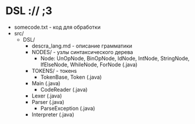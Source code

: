 # DSL :// ;3
* somecode.txt - код для обработки
* src/
  * DSL/
    * descra_lang.md - описание грамматики
    * NODES/ - узлы синтаксического дерева
      * Node: UnOpNode, BinOpNode, IdNode, IntNode, StringNode, IfElseNode, WhileNode, ForNode (.java) 
    * TOKENS/ - токенs
      * TokenBase, Token (.java)
    * Main (.java)
      * CodeReader (.java)
    * Lexer (.java)
    * Parser (.java)
      * ParseException (.java)
    * Interpreter (.java)